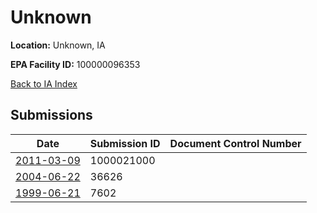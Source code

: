 # Unknown

**Location:** Unknown, IA

**EPA Facility ID:** 100000096353

[Back to IA Index](../../index.md)

## Submissions

| Date | Submission ID | Document Control Number |
|------|--------------|-------------------------|
| [2011-03-09](submissions/1000021000.md) | 1000021000 |  |
| [2004-06-22](submissions/36626.md) | 36626 |  |
| [1999-06-21](submissions/7602.md) | 7602 |  |
